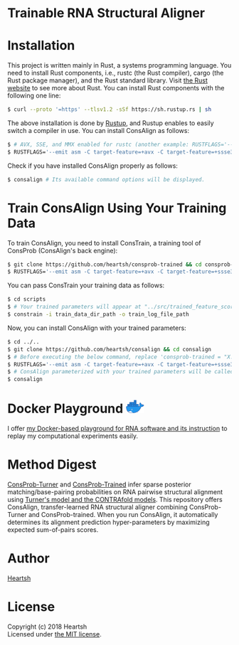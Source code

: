 # Trainable RNA Structural Aligner
# Installation
This project is written mainly in Rust, a systems programming language.
You need to install Rust components, i.e., rustc (the Rust compiler), cargo (the Rust package manager), and the Rust standard library.
Visit [the Rust website](https://www.rust-lang.org) to see more about Rust.
You can install Rust components with the following one line:
```bash
$ curl --proto '=https' --tlsv1.2 -sSf https://sh.rustup.rs | sh
```
The above installation is done by [Rustup](https://github.com/rust-lang-nursery/rustup.rs), and Rustup enables to easily switch a compiler in use.
You can install ConsAlign as follows: 
```bash
$ # AVX, SSE, and MMX enabled for rustc (another example: RUSTFLAGS='--emit asm -C target-feature=+avx2 -C target-feature=+ssse3 -C target-feature=+mmx -C target-feature=+fma')
$ RUSTFLAGS='--emit asm -C target-feature=+avx -C target-feature=+ssse3 -C target-feature=+mmx' cargo install consalign
```
Check if you have installed ConsAlign properly as follows:
```bash
$ consalign # Its available command options will be displayed.
```

# Train ConsAlign Using Your Training Data
To train ConsAlign, you need to install ConsTrain, a training tool of ConsProb (ConsAlign's back engine):
```bash
$ git clone https://github.com/heartsh/consprob-trained && cd consprob-trained
$ RUSTFLAGS='--emit asm -C target-feature=+avx -C target-feature=+ssse3 -C target-feature=+mmx' cargo install --path . -f
```
You can pass ConsTrain your training data as follows:
```bash
$ cd scripts
$ # Your trained parameters will appear at "../src/trained_feature_score_sets.rs".
$ constrain -i train_data_dir_path -o train_log_file_path
```
Now, you can install ConsAlign with your trained parameters:
```bash
$ cd ../..
$ git clone https://github.com/heartsh/consalign && cd consalign
$ # Before executing the below command, replace 'consprob-trained = "X.Y"' with 'consprob-trained = {path = "../consprob-trained"}' in "./Cargo.toml" to designate your trained parameters
$ RUSTFLAGS='--emit asm -C target-feature=+avx -C target-feature=+ssse3 -C target-feature=+mmx' cargo install --path . -f
$ # ConsAlign parameterized with your trained parameters will be called
$ consalign
```

# Docker Playground <img src="./assets/images_fixed/docker_logo.png" width="40">
I offer [my Docker-based playground for RNA software and its instruction](https://github.com/heartsh/rna-playground) to replay my computational experiments easily.

# Method Digest
[ConsProb-Turner](https://github.com/heartsh/consprob) and [ConsProb-Trained](https://github.com/heartsh/consprob-trained) infer sparse posterior matching/base-pairing probabilities on RNA pairwise structural alignment using [Turner's model and the CONTRAfold models](https://github.com/heartsh/rna-ss-params).
This repository offers ConsAlign, transfer-learned RNA structural aligner combining ConsProb-Turner and ConsProb-trained.
When you run ConsAlign, it automatically determines its alignment prediction hyper-parameters by maximizing expected sum-of-pairs scores.

# Author
[Heartsh](https://github.com/heartsh)

# License
Copyright (c) 2018 Heartsh  
Licensed under [the MIT license](http://opensource.org/licenses/MIT).
